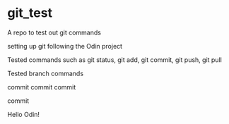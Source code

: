# git_test
A repo to test out git commands

setting up git following the Odin project

Tested commands such as git status, git add, git commit, git push, git pull

Tested branch commands

commit commit commit

commit

Hello Odin!
